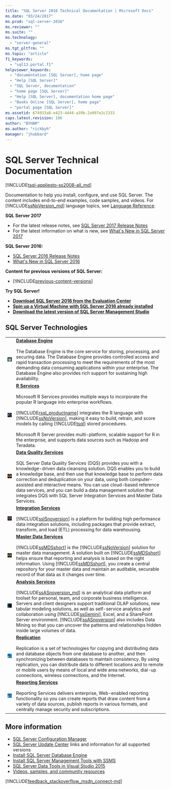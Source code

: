 ```yaml
---
title: "SQL Server 2016 Technical Documentation | Microsoft Docs"
ms.date: "03/24/2017"
ms.prod: "sql-server-2016"
ms.reviewer: ""
ms.suite: ""
ms.technology: 
  - "server-general"
ms.tgt_pltfrm: ""
ms.topic: "article"
f1_keywords: 
  - "sql13.portal.f1"
helpviewer_keywords: 
  - "documentation [SQL Server], home page"
  - "Help [SQL Server]"
  - "SQL Server, documentation"
  - "home page [SQL Server]"
  - "Help [SQL Server], documentation home page"
  - "Books Online [SQL Server], home page"
  - "portal page [SQL Server]"
ms.assetid: 674933a8-e423-4d44-a39b-2a997e2c2333
caps.latest.revision: 106
author: "BYHAM"
ms.author: "rickbyh"
manager: "jhubbard"
---
```

# SQL Server Technical Documentation
[!INCLUDE[tsql-appliesto-ss2008-all_md](../includes/tsql-appliesto-ss2008-all-md.md)]

 Documentation to help you install, configure, and use SQL Server. The content includes end-to-end examples, code samples, and videos. For [!INCLUDE[ssNoVersion_md](../includes/ssnoversion-md.md)] language topics, see [Language Reference](../t-sql/language-reference.md).

**SQL Server 2017**

- For the latest release notes, see [SQL Server 2017 Release Notes](../sql-server/sql-server-2017-release-notes.md)
- For the latest information on what is new, see [What's New in SQL Server 2017](../sql-server/what-s-new-in-sql-server-2017.md)
 
**SQL Server 2016:**
 
- [SQL Server 2016 Release Notes](../sql-server/sql-server-2016-release-notes.md)
- [What's New in SQL Server 2016](../sql-server/what-s-new-in-sql-server-2016.md)
    
**Content for previous versions of SQL Server:**
- [!INCLUDE[previous-content-versions](../includes/previous-content-versions.md)]
 
 **Try SQL Server!**    
 - [**Download SQL Server 2016  from the Evaluation Center**](https://www.microsoft.com/en-us/evalcenter/evaluate-sql-server-2016) 
 - **[Spin up a Virtual Machine with SQL Server 2016 already installed](https://azure.microsoft.com/en-us/services/virtual-machines/sql-server/?wt.mc_id=sqL16_vm)**    
 - **[Download the latest version of SQL Server Management Studio](https://msdn.microsoft.com/library/mt238290.aspx)**   
      
## SQL Server Technologies    
    
|||    
|-|-|    
|![SQL database engine](../sql-server/media/sql-database-engine.png "SQL database engine")|**[Database Engine](../database-engine/configure-windows/sql-server-database-engine.md)**<br /><br /> The Database Engine is the core service for storing, processing, and securing data. The Database Engine provides controlled access and rapid transaction processing to meet the requirements of the most demanding data consuming applications within your enterprise. The Database Engine also provides rich support for sustaining high availability.|    
|![R Server](../sql-server/media/r-server.png "R Server")|**[R Services](../advanced-analytics/r-services/r-services.md)**<br /><br /> Microsoft R Services provides multiple ways to incorporate the popular R language into enterprise workflows.<br /><br /> [!INCLUDE[rsql_productname](../includes/rsql-productname-md.md)] integrates the R language with [!INCLUDE[ssNoVersion](../includes/ssnoversion-md.md)], making it easy to build, retrain, and score models by calling [!INCLUDE[tsql](../includes/tsql-md.md)] stored procedures.<br /><br /> Microsoft R Server provides multi-platform, scalable support for R in the enterprise, and supports data sources such as Hadoop and Teradata.|    
|![Data Quality Services](../sql-server/media/data-quality-services.png "Data Quality Services")|**[Data Quality Services](../data-quality-services/data-quality-services.md)**<br /><br /> SQL Server Data Quality Services (DQS) provides you with a knowledge-driven data cleansing solution. DQS enables you to build a knowledge base, and then use that knowledge base to perform data correction and deduplication on your data, using both computer-assisted and interactive means. You can use cloud-based reference data services, and you can build a data management solution that integrates DQS with SQL Server Integration Services and Master Data Services.|    
|![Integration Services](../sql-server/media/integration-services.png "Integration Services")|**[Integration Services](../integration-services/sql-server-integration-services.md)**<br /><br /> [!INCLUDE[ssISnoversion](../includes/ssisnoversion-md.md)] is a platform for building high performance data integration solutions, including packages that provide extract, transform, and load (ETL) processing for data warehousing.|    
|![Master Data Services](../sql-server/media/master-data-services.png)|**[Master Data Services](../master-data-services/master-data-services-installation-and-configuration.md)**<br /><br /> [!INCLUDE[ssMDSshort](../includes/ssmdsshort-md.md)] is the [!INCLUDE[ssNoVersion](../includes/ssnoversion-md.md)] solution for master data management. A solution built on [!INCLUDE[ssMDSshort](../includes/ssmdsshort-md.md)] helps ensure that reporting and analysis is based on the right information. Using [!INCLUDE[ssMDSshort](../includes/ssmdsshort-md.md)], you create a central repository for your master data and maintain an auditable, securable record of that data as it changes over time.|    
|![Analysis Services](../sql-server/media/analysis-services.png "Analysis Services")|**[Analysis Services](../analysis-services/analysis-services.md)**<br /><br /> [!INCLUDE[ssASnoversion_md](../includes/ssasnoversion-md.md)] is an analytical data platform and toolset for personal, team, and corporate business intelligence. Servers and client designers support traditional OLAP solutions, new tabular modeling solutions, as well as self-service analytics and collaboration using [!INCLUDE[ssGemini](../includes/ssgemini-md.md)], Excel, and a SharePoint Server environment. [!INCLUDE[ssASnoversion](../includes/ssasnoversion-md.md)] also includes Data Mining so that you can uncover the patterns and relationships hidden inside large volumes of data.|    
|![Replication services](../sql-server/media/replication-services.png "Replication services")|**[Replication](../relational-databases/replication/sql-server-replication.md)**<br /><br /> Replication is a set of technologies for copying and distributing data and database objects from one database to another, and then synchronizing between databases to maintain consistency. By using replication, you can distribute data to different locations and to remote or mobile users by means of local and wide area networks, dial-up connections, wireless connections, and the Internet.|    
|![Reporting Services](../sql-server/media/reporting-services.png "Reporting Services")|**[Reporting Services](../reporting-services/create-deploy-and-manage-mobile-and-paginated-reports.md)**<br /><br /> Reporting Services delivers enterprise, Web-enabled reporting functionality so you can create reports that draw content from a variety of data sources, publish reports in various formats, and centrally manage security and subscriptions.|    
     
   
 ## More information   
+ [SQL Server Configuration Manager](../relational-databases/sql-server-configuration-manager.md)
+ [SQL Server Update Center](https://msdn.microsoft.com/library/ff803383.aspx) links and information for all supported versions 
+ [Install SQL Server Database Engine](../database-engine/install-windows/install-sql-server-database-engine.md) 
+ [Install SQL Server Management Tools with SSMS](https://msdn.microsoft.com/library/bb500441.aspx) 
+ [SQL Server Data Tools in Visual Studio 2015](https://msdn.microsoft.com/mt186501.aspx)
+ [Videos, samples, and community resources](https://msdn.microsoft.com/library/dn237258.aspx)
  
[!INCLUDE[feedback_stackoverflow_msdn_connect-md](../includes/feedback-stackoverflow-msdn-connect-md.md)]